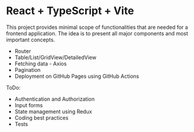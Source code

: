 # React + TypeScript + Vite

This project provides minimal scope of functionalities that are needed for a frontend application.
The idea is to present all major components and most important concepts.
- Router
- Table/List/GridView/DetailedView
- Fetching data - Axios
- Pagination
- Deployment on GitHub Pages using GitHub Actions

ToDo:
- Authentication and Authorization
- Input forms
- State management using Redux
- Coding best practices
- Tests